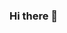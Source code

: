 ### Hi there 👋

<!--
**tweekdev/tweekdev** is a ✨ _special_ ✨ repository because its `README.md` (this file) appears on your GitHub profile.

[![Github Followers Badge](https://img.shields.io/github/followers/Aina261?style=social)](https://github.com/tweekdev/)
[![LinkedIn](https://img.shields.io/badge/linkedin-%230077B5.svg?&style=for-the-badge&logo=linkedin&logoColor=white)](https://www.linkedin.com/in/th%C3%A9au-antoine/)
[![Website perso.crans.org](https://img.shields.io/website-up-down-green-red/http/perso.crans.org.svg)](https://tweekdev.io/)


Here are some ideas to get you started:

- 🔭 I’m currently working as [FDLV](https://www.fdlv.com/) as full stack developer. 
- 🌱 I’m currently learning MERN stack, typeScript, Python 
- 📫 How to reach me: email: tja.theau54@gmail.com
- Insta : https://www.instagram.com/theauuuu_antoine/
- website : tweekdev.io
-->

